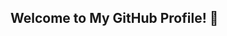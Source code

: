 ## Welcome to My GitHub Profile! 👋

<!--
Hello! I'm Temitope Adejumo, a passionate Software Engineer with a love for coding, data science, and robotics.  
This is my GitHub profile landing page—feel free to explore my projects and repositories!  

---

## 🔧 Skills and Tools
- **Programming Languages:** Python, JavaScript, R, HTML
- **Technologies:** Machine Learning, Cloud Computing, Data Analysis  

---

## 📫 Connect With Me!
- [LinkedIn]([https://www.linkedin.com/in/temitope-adejumo-profile])
- [Email](mailto:temitopeadejumo@gmail.com)


